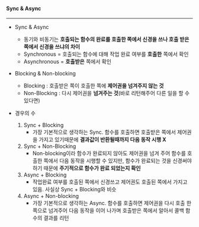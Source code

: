 #### Sync & Async

------



- Sync & Async
  - 동기와 비동기는 **호출되는 함수의 완료를 호출한 쪽에서 신경을 쓰나 호출 받은 쪽에서 신경을 쓰냐의 차이**
  - Synchronous = 호출되는 함수에 대해 작업 완료 여부를 **호출한** 쪽에서 확인
  - Asynchronous = **호출받은** 쪽에서 확인
- Blocking & Non-blocking
  - Blocking : 호출받은 쪽이 호출한 쪽에 **제어권을 넘겨주지 않는 것**
  - Non-Blocking : 다시 제어권을 **넘겨주는 것**(바로 리턴해주어 다른 일을 할 수 있다면)





- 경우의 수
  1. Sync + Blocking
     - 가장 기본적으로 생각하는 Sync. 함수를 호출하면 호출받은 쪽에서 제어권을 가지고 있기때문에 **결과값이 반환될때까지 다음 동작 시행 X**
  2. Sync + Non-Blocking
     - Non-blocking이라 함수가 완료되지 않아도 제어권을 넘겨 주어 함수를 호출한 쪽에서 다음 동작을 시행할 수 있지만, 함수가 완료되는 것을 신경써야 하기 때문에 **주기적으로 함수가 완료 되었는지 확인**
  3. Async + Blocking
     - 작업완료 여부를 호출된 쪽에서 신경쓰고 제어권도 호출된 쪽에서 가지고 있음. 사실상 Sync + Blocking와 비슷
  4. Async + Non-blocking
     - 가장 기본적으로 생각하는 Async. 함수를 호출하면 제어권을 다시 호출 한쪽으로 넘겨주어 다음 동작을 이어 나가며 호출받은 쪽에서 알아서 콜백 함수의 결과를 리턴



